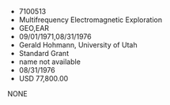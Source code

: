 * 7100513
* Multifrequency Electromagnetic Exploration
* GEO,EAR
* 09/01/1971,08/31/1976
* Gerald Hohmann, University of Utah
* Standard Grant
*   name not available
* 08/31/1976
* USD 77,800.00

NONE